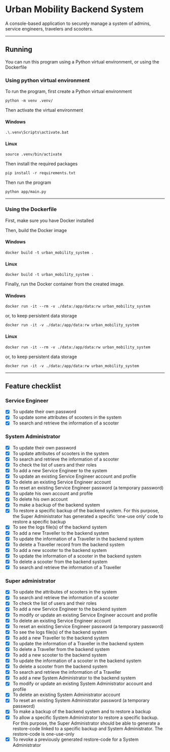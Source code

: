 # Urban Mobility Backend System

A console-based application to securely manage a system of admins, service engineers, travelers and scooters.

---

## Running

You can run this program using a Python virtual environment, or using the Dockerfile

### Using python virtual environment
To run the program, first create a Python virtual environment
```shell
python -m venv .venv/
```
Then activate the virtual environment
#### Windows
```shell
.\.venv\Scripts\activate.bat
```
#### Linux
```shell
source .venv/bin/activate
```
Then install the required packages
```shell
pip install -r requirements.txt
```
Then run the program
```shell
python app/main.py
```

---

### Using the Dockerfile
First, make sure you have Docker installed

Then, build the Docker image
#### Windows
```shell
docker build -t urban_mobility_system .
```
#### Linux
```shell
docker build -t urban_mobility_system .
```
Finally, run the Docker container from the created image.
#### Windows
```shell
docker run -it --rm -v ./data:/app/data:rw urban_mobility_system
```
or, to keep persistent data storage
```shell
docker run -it -v ./data:/app/data:rw urban_mobility_system
```
#### Linux
```shell
docker run -it --rm -v ./data:/app/data:rw urban_mobility_system
```
or, to keep persistent data storage
```shell
docker run -it -v ./data:/app/data:rw urban_mobility_system
```

---

## Feature checklist
### Service Engineer
- [x] To update their own password
- [x] To update some attributes of scooters in the system
- [x] To search and retrieve the information of a scooter
### System Administrator
- [x] To update their own password
- [x] To update attributes of scooters in the system
- [x] To search and retrieve the information of a scooter
- [x] To check the list of users and their roles
- [x] To add a new Service Engineer to the system
- [x] To update an existing Service Engineer account and profile
- [x] To delete an existing Service Engineer account
- [x] To reset an existing Service Engineer password (a temporary password)
- [x] To update his own account and profile
- [x] To delete his own account
- [x] To make a backup of the backend system
- [x] To restore a specific backup of the backend system. For this purpose, the Super Administrator has generated a specific ‘one-use only’ code to restore a specific backup
- [x] To see the logs file(s) of the backend system
- [x] To add a new Traveller to the backend system
- [x] To update the information of a Traveller in the backend system
- [x] To delete a Traveller record from the backend system
- [x] To add a new scooter to the backend system
- [x] To update the information of a scooter in the backend system
- [x] To delete a scooter from the backend system
- [x] To search and retrieve the information of a Traveller
### Super administrator
- [x] To update the attributes of scooters in the system
- [x] To search and retrieve the information of a scooter
- [x] To check the list of users and their roles
- [x] To add a new Service Engineer to the backend system
- [x] To modify or update an existing Service Engineer account and profile
- [x] To delete an existing Service Engineer account
- [x] To reset an existing Service Engineer password (a temporary password)
- [x] To see the logs file(s) of the backend system
- [x] To add a new Traveller to the backend system
- [x] To update the information of a Traveller in the backend system
- [x] To delete a Traveller from the backend system
- [x] To add a new scooter to the backend system
- [x] To update the information of a scooter in the backend system
- [x] To delete a scooter from the backend system
- [x] To search and retrieve the information of a Traveller
- [x] To add a new System Administrator to the backend system
- [x] To modify or update an existing System Administrator account and profile
- [x] To delete an existing System Administrator account
- [x] To reset an existing System Administrator password (a temporary password)
- [x] To make a backup of the backend system and to restore a backup
- [x] To allow a specific System Administrator to restore a specific backup. For this purpose, the Super Administrator should be able to generate a restore-code linked to a specific backup and System Administrator. The restore-code is one-use-only
- [x] To revoke a previously generated restore-code for a System Administrator
